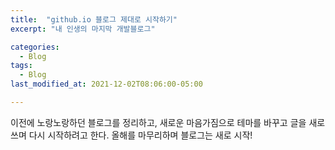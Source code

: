 ```yaml
---
title:  "github.io 블로그 제대로 시작하기"
excerpt: "내 인생의 마지막 개발블로그"

categories:
  - Blog
tags:
  - Blog
last_modified_at: 2021-12-02T08:06:00-05:00

---
```


이전에 노랑노랑하던 블로그를 정리하고, 
새로운 마음가짐으로 테마를 바꾸고 글을 새로쓰며 다시 시작하려고 한다.
올해를 마무리하며 블로그는 새로 시작!
